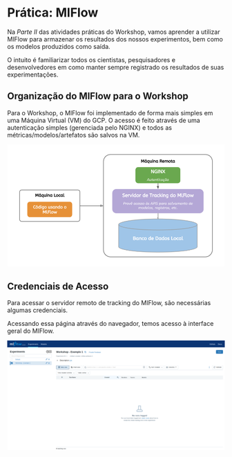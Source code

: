 # Prática: MlFlow

Na *Parte II* das atividades práticas do Workshop, vamos aprender a utilizar MlFlow para armazenar os resultados dos nossos experimentos, bem como os modelos produzidos como saída.

O intuito é familiarizar todos os cientistas, pesquisadores e desenvolvedores em como manter sempre registrado os resultados de suas experimentações.

## Organização do MlFlow para o Workshop

Para o Workshop, o MlFlow foi implementado de forma mais simples em uma Máquina Virtual (VM) do GCP. O acesso é feito através de uma autenticação simples (gerenciada pelo NGINX) e todos as métricas/modelos/artefatos são salvos na VM.

![](.img/mlflow-implementation.png)

## Credenciais de Acesso

Para acessar o servidor remoto de tracking do MlFlow, são necessárias algumas credenciais. 

Acessando essa página através do navegador, temos acesso à interface geral do MlFlow.

![Interface Gráfica do MlFlow](.img/mlflow-ui.png)
